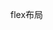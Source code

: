 flex布局
<style>
  /* 父容器 */
  .parent {
    display: flex;
    /* 垂直居中 */
    align-items: center;     
    /* 左对齐 | 右对齐 | 居中 | 两端对齐，项目之间的间隔都相等 | 每个项目两侧的间隔相等。所以，项目之间的间隔比项目与边框的间隔大一倍 */
    justify-content: flex-start | flex-end | center | space-between | space-around;
    /* 水平方向，起点在左端(默认) | 水平方向，起点在右端  | 主轴为垂直方向，起点在上沿 | 主轴为垂直方向，起点在下沿*/
    flex-direction: row | row-reverse | column | column-reverse;
    /* （默认）不换行 | 换行，第一行在上方| 换行，第一行在下方*/
    flex-wrap: nowrap | wrap | wrap-reverse;
    /* 上面两个属性简写 */
    flex-flow: <flex-direction> || <flex-wrap>
  }

  .child {
    order: 属性定义项目的排列顺序。数值越小，排列越靠前，默认为0;
    flex-grow: 属性定义项目的放大比例，默认为0，即如果存在剩余空间，也不放大。;
    flex-shrink: 属性定义了项目的缩小比例，默认为1，即如果空间不足，该项目将缩小。;
    flex-basis: 属性定义了在分配多余空间之前，项目占据的主轴空间（main size）。浏览器根据这个属性，计算主轴是否有多余空间。它的默认值为auto，即项目的本来大小。;
    flex: 属性是flex-grow, flex-shrink 和 flex-basis的简写，默认值为0 1 auto。后两个属性可选。
  }
</style>